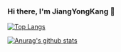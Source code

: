 ### Hi there, I'm JiangYongKang 👋

[![Top Langs](https://github-readme-stats.vercel.app/api/top-langs/?username=JiangYongKang&layout=compact&theme=dark)](https://github.com/anuraghazra/github-readme-stats)

[![Anurag's github stats](https://github-readme-stats.vercel.app/api?username=JiangYongKang&count_private=true&show_icons=true&theme=dark)](https://github.com/anuraghazra/github-readme-stats)
